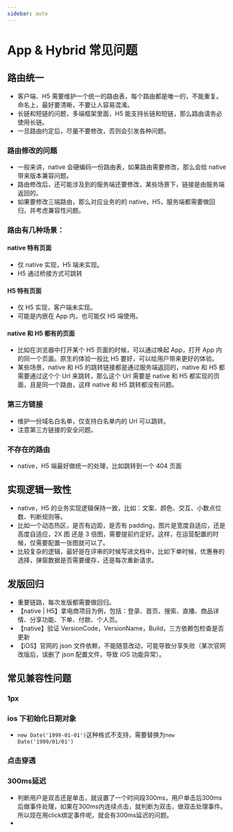```yaml
---
sidebar: auto
---
```


# App & Hybrid 常见问题

## 路由统一

- 客户端、H5 需要维护一个统一的路由表，每个路由都是唯一的，不能重复。命名上，最好要清晰，不要让人容易混淆。
- 长链和短链的问题，多端框架里面，H5 能支持长链和短链，那么路由请务必使用长链。
- 一旦路由约定后，尽量不要修改，否则会引发各种问题。

### 路由修改的问题

- 一般来讲，native 会硬编码一份路由表，如果路由需要修改，那么会给 native 带来版本兼容问题。
- 路由修改后，还可能涉及到的服务端还要修改，某些场景下，链接是由服务端返回的。
- 如果要修改三端路由，那么对应业务的的 native，H5，服务端都需要做回归，并考虑兼容性问题。

### 路由有几种场景：

#### native 特有页面

- 仅 native 实现，H5 端未实现。
- H5 通过桥接方式可跳转

#### H5 特有页面

- 仅 H5 实现，客户端未实现。
- 可能是内嵌在 App 内，也可能仅 H5 端使用。

#### native 和 H5 都有的页面

- 比如在浏览器中打开某个 H5 页面的时候，可以通过唤起 App，打开 App 内的同一个页面。原生的体验一般比 H5 要好，可以给用户带来更好的体验。
- 某些场景，native 和 H5 的跳转链接都是通过服务端返回的，native 和 H5 都需要通过这个个 Url 来跳转，那么这个 Url 需要是 native 和 H5 都实现的页面，且是同一个路由，这样 native 和 H5 跳转都没有问题。

### 第三方链接

- 维护一份域名白名单，仅支持白名单内的 Url 可以跳转。
- 注意第三方链接的安全问题。

### 不存在的路由

- native，H5 端最好做统一的处理，比如跳转到一个 404 页面

## 实现逻辑一致性

- native，H5 的业务实现逻辑保持一致，比如：文案、颜色、交互、小数点位数、判断规则等。
- 比如一个动态热区，是否有边距，是否有 padding，图片是宽度自适应，还是高度自适应，2X 图 还是 3 倍图，需要提前约定好。这样，在运营配置的时候，仅需要配置一张图就可以了。
- 比较复杂的逻辑，最好是在评审的时候写进文档中，比如下单时候，优惠券的选择，弹窗数据是否需要缓存，还是每次重新请求。

## 发版回归

- 重要链路，每次发版都需要做回归。
- 【native | H5】拿电商项目为例，包括：登录、首页、搜索、直播、商品详情、分享功能、下单、付款、个人页。
- 【native】验证 VersionCode，VersionName，Build，三方依赖包检查是否更新
- 【iOS】官网的 json 文件依赖，不能随意改动，可能导致分享失败（某次官网改版后，误删了 json 配置文件，导致 iOS 功能异常）。

## 常见兼容性问题

### 1px


### ios 下初始化日期对象
* `new Date('1999-01-01')`这种格式不支持，需要替换为`new Date('1999/01/01')`


### 点击穿透

### 300ms延迟
* 判断用户是双击还是单击，就设置了一个时间段300ms，用户单击后300ms后做事件处理，如果在300ms内连续点击，就判断为双击，做双击处理事件。
所以现在用click绑定事件呢，就会有300ms延迟的问题。
* 





